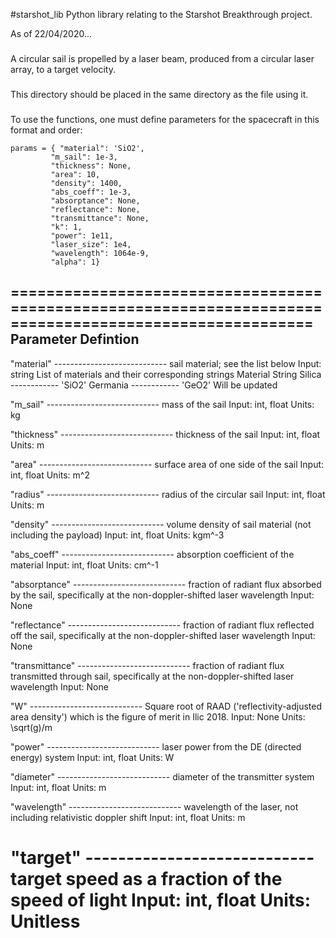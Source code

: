 #starshot_lib
Python library relating to the Starshot Breakthrough project.

As of 22/04/2020...

###
A circular sail is propelled by a laser beam, produced from a circular laser array, to a target velocity.
###

###

This directory should be placed in the same directory as the file using it.

###

To use the functions, one must define parameters for the spacecraft in this format and order:
	
	params = { "material": 'SiO2',
			 "m_sail": 1e-3,
			 "thickness": None,
			 "area": 10,
			 "density": 1400,
			 "abs_coeff": 1e-3,
			 "absorptance": None,
			 "reflectance": None,
			 "transmittance": None,
			 "k": 1,
			 "power": 1e11,
			 "laser_size": 1e4, 
			 "wavelength": 1064e-9,
			 "alpha": 1}

========================================================================================================
Parameter							Defintion
--------------------------------------------------------------------------------------------------------------------------------------------------------------------------------------
"material"  	---------------------------- 	sail material; see the list below
								Input: 	string
								List of materials and their corresponding strings
       			 						Material              	String
        			 						Silica    	------------ 'SiO2'
									Germania ------------ 'GeO2'
        			 						Will be updated
									
"m_sail"     	---------------------------- 	mass of the sail
								Input:	int, float
								Units:	kg
								
"thickness"	----------------------------		thickness of the sail
								Input:	int, float
								Units:	m

"area"		----------------------------		surface area of one side of the sail
								Input:	int, float
								Units:	m^2
								
"radius"		----------------------------		radius of the circular sail
								Input:	int, float
								Units:	m
								
"density"		----------------------------		volume density of sail material (not including the payload)
								Input:	int, float
								Units:	kgm^-3

"abs_coeff"	----------------------------		absorption coefficient of the material
								Input:	int, float
								Units:	cm^-1
								
"absorptance"	----------------------------		fraction of radiant flux absorbed by the sail, specifically at the non-doppler-shifted laser wavelength
								Input:	None
								
"reflectance"	----------------------------		fraction of radiant flux reflected off the sail, specifically at the non-doppler-shifted laser wavelength
								Input:	None
								
"transmittance"	----------------------------		fraction of radiant flux transmitted through sail, specifically at the non-doppler-shifted laser wavelength
								Input:	None
								
"W"			----------------------------		Square root of RAAD ('reflectivity-adjusted area density') which is the figure of merit in Ilic 2018.
								Input:	None
								Units:	\sqrt(g)/m
								
"power"		----------------------------		laser power from the DE (directed energy) system
								Input:	int, float
								Units:	W

"diameter"		----------------------------		diameter of the transmitter system
								Input:	int, float
								Units:	m

"wavelength"	----------------------------		wavelength of the laser, not including relativistic doppler shift
								Input:	int, float
								Units:	m
								
"target"		----------------------------		target speed as a fraction of the speed of light
								Input:	int, float
								Units:	Unitless
========================================================================================================

